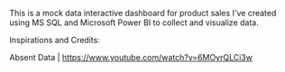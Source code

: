 This is a mock data interactive dashboard for product sales I've created using MS SQL and Microsoft Power BI to collect and visualize data.

Inspirations and Credits:

Absent Data | https://www.youtube.com/watch?v=6MOyrQLCi3w
